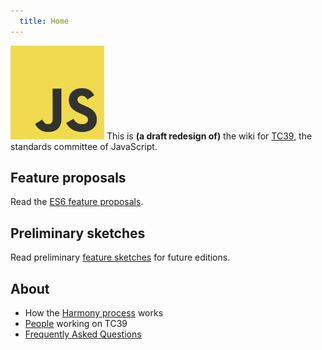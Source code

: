 ```yaml
---
  title: Home
---
```


<img class="logo" src="public/images/js.jpg" width="150" height="150"/> This is **(a draft redesign of)** the wiki for [TC39](http://www.ecma-international.org/memento/TC39.htm), the standards committee of JavaScript.

## Feature proposals

Read the [ES6 feature proposals](/es6).

## Preliminary sketches

Read preliminary [feature sketches](/sketches) for future editions.

## About

  * How the [Harmony process](/about/harmony) works
  * [People](/about/people) working on TC39
  * [Frequently Asked Questions](/about/faq)
